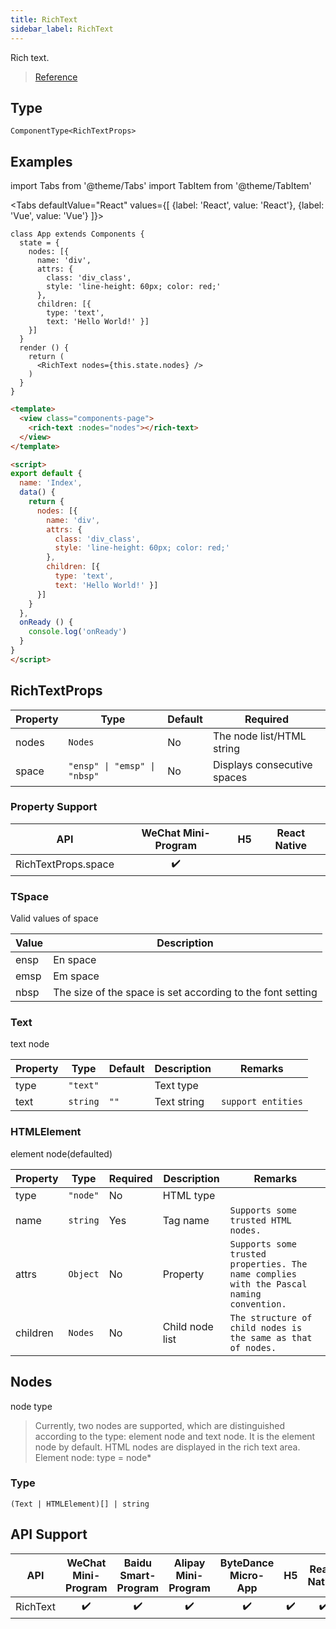 ```yaml
---
title: RichText
sidebar_label: RichText
---
```


Rich text.

> [Reference](https://developers.weixin.qq.com/miniprogram/dev/component/rich-text.html)

## Type

```tsx
ComponentType<RichTextProps>
```

## Examples

import Tabs from '@theme/Tabs'
import TabItem from '@theme/TabItem'

<Tabs
  defaultValue="React"
  values={[
    {label: 'React', value: 'React'},
 {label: 'Vue', value: 'Vue'}
 ]}>
<TabItem value="React">

```tsx
class App extends Components {
  state = {
    nodes: [{
      name: 'div',
      attrs: {
        class: 'div_class',
        style: 'line-height: 60px; color: red;'
      },
      children: [{
        type: 'text',
        text: 'Hello World!' }]
    }]
  }
  render () {
    return (
      <RichText nodes={this.state.nodes} />
    )
  }
}
```
</TabItem>

<TabItem value="Vue">

```html
<template>
  <view class="components-page">
    <rich-text :nodes="nodes"></rich-text>
  </view>
</template>

<script>
export default {
  name: 'Index',
  data() {
    return {
      nodes: [{
        name: 'div',
        attrs: {
          class: 'div_class',
          style: 'line-height: 60px; color: red;'
        },
        children: [{
          type: 'text',
          text: 'Hello World!' }]
      }]
    }
  },
  onReady () {
    console.log('onReady')
  }
}
</script>
```
  
</TabItem>
</Tabs>

## RichTextProps

<table>
  <thead>
    <tr>
      <th>Property</th>
      <th>Type</th>
      <th style={{ textAlign: "center"}}>Default</th>
      <th>Required</th>
    </tr>
  </thead>
  <tbody>
    <tr>
      <td>nodes</td>
      <td><code>Nodes</code></td>
      <td style={{ textAlign: "center"}}>No</td>
      <td>The node list/HTML string</td>
    </tr>
    <tr>
      <td>space</td>
      <td><code>&quot;ensp&quot; | &quot;emsp&quot; | &quot;nbsp&quot;</code></td>
      <td style={{ textAlign: "center"}}>No</td>
      <td>Displays consecutive spaces</td>
    </tr>
  </tbody>
</table>

### Property Support

|         API         | WeChat Mini-Program | H5 | React Native |
|:-------------------:|:-------------------:|:--:|:------------:|
| RichTextProps.space |         ✔️          |    |              |

### TSpace

Valid values of space

<table>
  <thead>
    <tr>
      <th>Value</th>
      <th>Description</th>
    </tr>
  </thead>
  <tbody>
    <tr>
      <td>ensp</td>
      <td>En space</td>
    </tr>
    <tr>
      <td>emsp</td>
      <td>Em space</td>
    </tr>
    <tr>
      <td>nbsp</td>
      <td>The size of the space is set according to the font setting</td>
    </tr>
  </tbody>
</table>

### Text

text node

<table>
  <thead>
    <tr>
      <th>Property</th>
      <th>Type</th>
      <th style={{ textAlign: "center"}}>Default</th>
      <th>Description</th>
      <th>Remarks</th>
    </tr>
  </thead>
  <tbody>
    <tr>
      <td>type</td>
      <td><code>&quot;text&quot;</code></td>
      <td style={{ textAlign: "center"}}></td>
      <td>Text type</td>
      <td></td>
    </tr>
    <tr>
      <td>text</td>
      <td><code>string</code></td>
      <td style={{ textAlign: "center"}}><code>&quot;&quot;</code></td>
      <td>Text string</td>
      <td><code>support entities</code></td>
    </tr>
  </tbody>
</table>

### HTMLElement

element node(defaulted)

<table>
  <thead>
    <tr>
      <th>Property</th>
      <th>Type</th>
      <th style={{ textAlign: "center"}}>Required</th>
      <th>Description</th>
      <th>Remarks</th>
    </tr>
  </thead>
  <tbody>
    <tr>
      <td>type</td>
      <td><code>&quot;node&quot;</code></td>
      <td style={{ textAlign: "center"}}>No</td>
      <td>HTML type</td>
      <td></td>
    </tr>
    <tr>
      <td>name</td>
      <td><code>string</code></td>
      <td style={{ textAlign: "center"}}>Yes</td>
      <td>Tag name</td>
      <td><code>Supports some trusted HTML nodes.</code></td>
    </tr>
    <tr>
      <td>attrs</td>
      <td><code>Object</code></td>
      <td style={{ textAlign: "center"}}>No</td>
      <td>Property</td>
      <td><code>Supports some trusted properties. The name complies with the Pascal naming convention.</code></td>
    </tr>
    <tr>
      <td>children</td>
      <td><code>Nodes</code></td>
      <td style={{ textAlign: "center"}}>No</td>
      <td>Child node list</td>
      <td><code>The structure of child nodes is the same as that of nodes.</code></td>
    </tr>
  </tbody>
</table>

## Nodes

node type
> Currently, two nodes are supported, which are distinguished according to the type: element node and text node. It is the element node by default. HTML nodes are displayed in the rich text area. Element node: type = node*

### Type

```tsx
(Text | HTMLElement)[] | string
```

## API Support

|   API    | WeChat Mini-Program | Baidu Smart-Program | Alipay Mini-Program | ByteDance Micro-App | H5 | React Native |
|:--------:|:-------------------:|:-------------------:|:-------------------:|:-------------------:|:--:|:------------:|
| RichText |         ✔️          |         ✔️          |         ✔️          |         ✔️          | ✔️ |      ✔️      |
